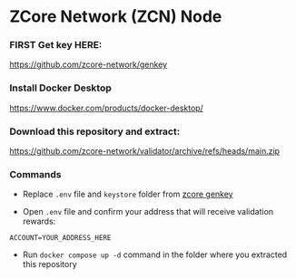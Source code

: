 # ZCore Network (ZCN) Node

### FIRST Get key HERE:
https://github.com/zcore-network/genkey

### Install Docker Desktop
https://www.docker.com/products/docker-desktop/

### Download this repository and extract:
https://github.com/zcore-network/validator/archive/refs/heads/main.zip

### Commands

- Replace ```.env``` file and ```keystore``` folder from [zcore genkey](https://github.com/zcore-network/genkey)

- Open ```.env``` file and confirm your address that will receive validation rewards:
```
ACCOUNT=YOUR_ADDRESS_HERE
```

- Run ```docker compose up -d``` command in the folder where you extracted this repository